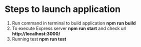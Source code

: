 # Steps to launch application

1. Run command in terminal to build application **npm run build**
2. To execute Express server **npm run start** and check url **http://localhost:3000/**
3. Running test **npm run test**
